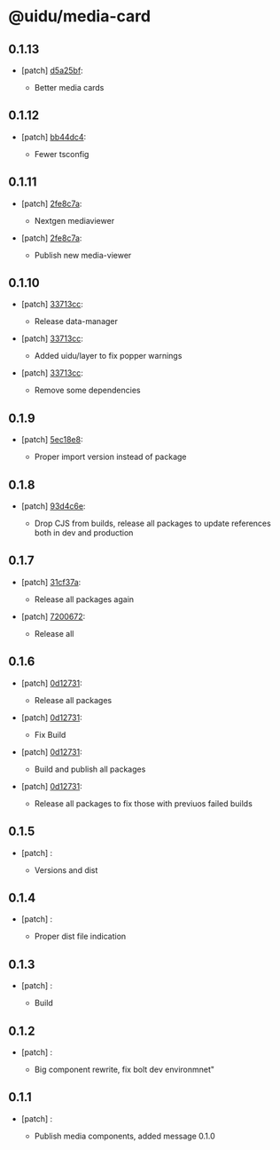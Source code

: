 # @uidu/media-card

## 0.1.13
- [patch] [d5a25bf](https://github.org/uidu-org/guidu/commits/d5a25bf):

  - Better media cards

## 0.1.12
- [patch] [bb44dc4](https://github.org/uidu-org/guidu/commits/bb44dc4):

  - Fewer tsconfig

## 0.1.11
- [patch] [2fe8c7a](https://github.org/uidu-org/guidu/commits/2fe8c7a):

  - Nextgen mediaviewer
- [patch] [2fe8c7a](https://github.org/uidu-org/guidu/commits/2fe8c7a):

  - Publish new media-viewer

## 0.1.10
- [patch] [33713cc](https://github.org/uidu-org/guidu/commits/33713cc):

  - Release data-manager
- [patch] [33713cc](https://github.org/uidu-org/guidu/commits/33713cc):

  - Added uidu/layer to fix popper warnings
- [patch] [33713cc](https://github.org/uidu-org/guidu/commits/33713cc):

  - Remove some dependencies

## 0.1.9
- [patch] [5ec18e8](https://github.org/uidu-org/guidu/commits/5ec18e8):

  - Proper import version instead of package

## 0.1.8
- [patch] [93d4c6e](https://github.org/uidu-org/guidu/commits/93d4c6e):

  - Drop CJS from builds, release all packages to update references both in dev and production

## 0.1.7
- [patch] [31cf37a](https://github.org/uidu-org/guidu/commits/31cf37a):

  - Release all packages again
- [patch] [7200672](https://github.org/uidu-org/guidu/commits/7200672):

  - Release all

## 0.1.6
- [patch] [0d12731](https://github.org/uidu-org/guidu/commits/0d12731):

  - Release all packages
- [patch] [0d12731](https://github.org/uidu-org/guidu/commits/0d12731):

  - Fix Build
- [patch] [0d12731](https://github.org/uidu-org/guidu/commits/0d12731):

  - Build and publish all packages
- [patch] [0d12731](https://github.org/uidu-org/guidu/commits/0d12731):

  - Release all packages to fix those with previuos failed builds

## 0.1.5
- [patch] :

  - Versions and dist

## 0.1.4
- [patch] :

  - Proper dist file indication

## 0.1.3
- [patch] :

  - Build

## 0.1.2
- [patch] :

  - Big component rewrite, fix bolt dev environmnet"

## 0.1.1
- [patch] :

  - Publish media components, added message 0.1.0
